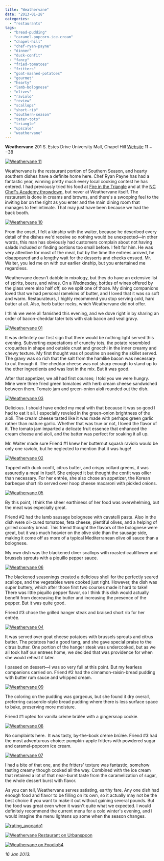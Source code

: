 ```yaml
---
title: "Weathervane"
date: "2013-01-28"
categories:
  - "restaurants"
tags:
  - "bread-pudding"
  - "caramel-popcorn-ice-cream"
  - "chapel-hill"
  - "chef-ryan-payne"
  - "dinner"
  - "duck-confit"
  - "fancy"
  - "fried-tomatoes"
  - "fritters"
  - "goat-mashed-potatoes"
  - "gourmet"
  - "hearty"
  - "lamb-bolognese"
  - "olives"
  - "raviolo"
  - "review"
  - "scallops"
  - "short-rib"
  - "southern-season"
  - "tater-tots"
  - "triangle"
  - "upscale"
  - "weathervane"
---
```


**Weathervane** 201 S. Estes Drive University Mall, Chapel Hill [Website](http://www.southernseason.com/weathervane/) $11--$38

[![Weathervane 11](http://s3.amazonaws.com/thegourmez-wpmedia/2013/01/Weathervane-11.jpg)](http://www.thegourmez.com/2013/01/weathervane/weathervane-11/)

Weathervane is the restaurant portion of Southern Season, and hearty southern dishes have a definite home here. Chef Ryan Payne has had a fantastic year, winning pretty much every local cooking contest he has entered. I had previously tried his food at [Fire in the Triangle](http://johannakramer.com/2012/07/12/competition-dining-quarterfinal-2-ryan-payne-vs-scott-james/) and at the [NC Chef's Academy throwdown](index.php?p=4992), but never at Weathervane itself. The restaurant is done in creams and browns, and there's a swooping feel to the inviting bar on the right as you enter and the main dining room that manages to feel intimate. That may just have been because we had the back booth.

[![Weathervane 10](http://s3.amazonaws.com/thegourmez-wpmedia/2013/01/Weathervane-10.jpg)](http://www.thegourmez.com/2013/01/weathervane/weathervane-10/)

From the onset, I felt a kinship with the waiter, because he described every detail of the dishes we'd receive so nothing would be unexpected—in other words, this man has obviously had customers complain about not having salads included or finding portions too small before. I felt for him. He was very attentive for most of the meal, but by the time the entrees arrived, he disappeared and a lengthy wait for the desserts and checks ensued. Mr. Waiter, you led me on with our earlier kinship, but you entertained me regardless.

Weathervane doesn't dabble in mixology, but they do have an extensive list of spirits, beers, and wines. On a Wednesday, bottles of wines offered by the glass were also half off, so we split one of those. My dining companions loved that we had personal ramekins of butter, and I loved that it was so soft and warm. Restaurateurs, I highly recommend you stop serving cold, hard butter at all. Also, herb butter rocks, which Weathervane did not offer.

I think we were all famished this evening, and we dove right in by sharing an order of bacon-cheddar tater tots with slab bacon and veal gravy.

[![Weathervane 01](http://s3.amazonaws.com/thegourmez-wpmedia/2013/01/Weathervane-01.jpg)](http://www.thegourmez.com/2013/01/weathervane/weathervane-01/)

It was definitely our first sign that there would be nothing light served this evening. Subverting expectations of crunchy tots, the potato resembled croquettes in shape and outside crust and gnocchi in the inner creamy and chewy texture. My first thought was of poutine on seeing the skillet served. The gravy was so rich that the salt from the hamlike bacon was necessary to cut through it. The cheddar cheese was not sharp enough to stand up to the other ingredients and was lost in the mix. But it was good.

After that appetizer, we all had first courses; I told you we were hungry. Mine were three fried green tomatoes with herb cream cheese sandwiched between them. Tomato jam and green-onion aioli rounded out the dish.

[![Weathervane 03](http://s3.amazonaws.com/thegourmez-wpmedia/2013/01/Weathervane-03.jpg)](http://www.thegourmez.com/2013/01/weathervane/weathervane-03/)

Delicious. I should have ended my meal with that because it was so good I had to eat it all. I especially reveled in the green-onion brightness of the aioli. The cream cheese tasted like it was made with perhaps green garlic rather than mature garlic. Whether that was true or not, I loved the flavor of it. The tomato jam imparted a delicate fruit essence that enhanced the cream cheese and aioli, and the batter was perfect for soaking it all up.

Mr. Waiter made sure Friend #1 knew her butternut squash raviolo would be only one raviolo, but he neglected to mention that it was huge!

[![Weathervane 02](http://s3.amazonaws.com/thegourmez-wpmedia/2013/01/Weathervane-02.jpg)](http://www.thegourmez.com/2013/01/weathervane/weathervane-02/)

Topped with duck confit, citrus butter, and crispy collard greens, it was assuredly a meal in itself. She enjoyed it but thought the confit was oilier than necessary. For her entrée, she also chose an appetizer, the Korean barbeque short rib served over hoop cheese macaroni with pickled onions.

[![Weathervane 05](http://s3.amazonaws.com/thegourmez-wpmedia/2013/01/Weathervane-05.jpg)](http://www.thegourmez.com/2013/01/weathervane/weathervane-05/)

By this point, I think the sheer earthiness of her food was overwhelming, but the meat was especially great.

Friend #2 had the lamb sausage bolognese with cavatelli pasta. Also in the dish were oil-cured tomatoes, feta cheese, plentiful olives, and a helping of grilled country bread. This friend thought the flavors of the bolognese were great, but it was much heavier on the olive side than the sausage side, making it come off as more of a typical Mediterranean olive oil sauce than a bolognese.

My own dish was the blackened diver scallops with roasted cauliflower and brussels sprouts with a piquillo pepper sauce.

[![Weathervane 06](http://s3.amazonaws.com/thegourmez-wpmedia/2013/01/Weathervane-06.jpg)](http://www.thegourmez.com/2013/01/weathervane/weathervane-06/)

The blackened seasonings created a delicious shell for the perfectly seared scallops, and the vegetables were cooked just right. However, the dish was super buttery, which after those first two courses made it hard to take! There was little piquillo pepper flavor, so I think this dish would actually benefit from decreasing the butter and increasing the presence of the pepper. But it was quite good.

Friend #3 chose the grilled hanger steak and braised short rib for her entrée.

[![Weathervane 04](http://s3.amazonaws.com/thegourmez-wpmedia/2013/01/Weathervane-04.jpg)](http://www.thegourmez.com/2013/01/weathervane/weathervane-04/)

It was served over goat cheese potatoes with brussels sprouts and citrus butter. The potatoes had a good tang, and she gave special praise to the citrus butter. One portion of the hanger steak was undercooked, but as we all took half our entrees home, we decided that was providence for when she would reheat it later.

I passed on dessert—I was so very full at this point. But my fearless companions carried on. Friend #2 had the cinnamon-raisin-bread pudding with butter rum sauce and whipped cream.

[![Weathervane 09](http://s3.amazonaws.com/thegourmez-wpmedia/2013/01/Weathervane-09.jpg)](http://www.thegourmez.com/2013/01/weathervane/weathervane-09/)

The coloring on the pudding was gorgeous, but she found it dry overall, preferring casserole-style bread pudding where there is less surface space to bake, preserving more moisture.

Friend #1 opted for vanilla crème brûlée with a gingersnap cookie.

[![Weathervane 08](http://s3.amazonaws.com/thegourmez-wpmedia/2013/01/Weathervane-08.jpg)](http://www.thegourmez.com/2013/01/weathervane/weathervane-08/)

No complaints here.  It was tasty, by-the-book crème brûlée. Friend #3 had the most adventurous choice: pumpkin-apple fritters with powdered sugar and caramel-popcorn ice cream.

[![Weathervane 07](http://s3.amazonaws.com/thegourmez-wpmedia/2013/01/Weathervane-07.jpg)](http://www.thegourmez.com/2013/01/weathervane/weathervane-07/)

I had a bite of that one, and the fritters' texture was fantastic, somehow tasting creamy though cooked all the way. Combined with the ice cream that retained a lot of that near-burnt taste from the caramelization of sugar, the whole dessert burst with flavor.

As you can tell, Weathervane serves satiating, earthy fare. Any one dish had enough food and flavor to be filling on its own, so it actually may not be the best choice if you want to make it out without gaining several pounds. But the food was great even when it wasn't quite what we expected. I would definitely recommend the current menu for a cold winter's evening, and I would imagine the menu lightens up some when the season changes.

[![rating_avocado1](http://s3.amazonaws.com/thegourmez-wpmedia/2009/02/rating_avocado1.gif)](http://www.thegourmez.com/2009/02/restaurant-review-nanas-durham/rating_avocado1/)

[![Weathervane Restaurant on Urbanspoon](http://www.urbanspoon.com/b/link/292395/minilink.gif)](http://www.urbanspoon.com/r/25/292395/restaurant/Weathervane-Restaurant-Chapel-Hill)

[![Weathervane on Foodio54](http://foodio54.com/images/badge-1-e5ffc.jpg)](http://foodio54.com/restaurant/Chapel-Hill-NC/e5ffc/Weathervane)

_16 Jan 2013._
